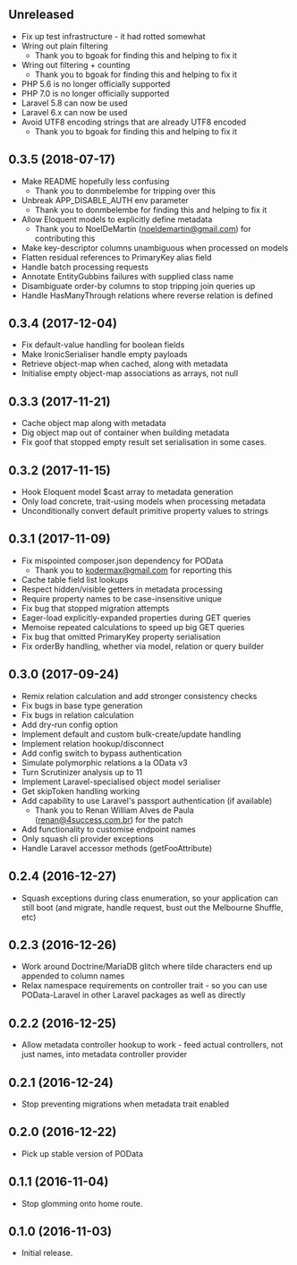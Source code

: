 Unreleased
----------
   * Fix up test infrastructure - it had rotted somewhat
   * Wring out plain filtering
     - Thank you to bgoak for finding this and helping to fix it
   * Wring out filtering + counting
     - Thank you to bgoak for finding this and helping to fix it
   * PHP 5.6 is no longer officially supported
   * PHP 7.0 is no longer officially supported
   * Laravel 5.8 can now be used
   * Laravel 6.x can now be used
   * Avoid UTF8 encoding strings that are already UTF8 encoded
     - Thank you to bgoak for finding this and helping to fix it

0.3.5 (2018-07-17)
------------------
   * Make README hopefully less confusing
     - Thank you to donmbelembe for tripping over this
   * Unbreak APP_DISABLE_AUTH env parameter
     - Thank you to donmbelembe for finding this and helping to fix it
   * Allow Eloquent models to explicitly define metadata
     - Thank you to NoelDeMartin (noeldemartin@gmail.com) for contributing this
   * Make key-descriptor columns unambiguous when processed on models
   * Flatten residual references to PrimaryKey alias field
   * Handle batch processing requests
   * Annotate EntityGubbins failures with supplied class name
   * Disambiguate order-by columns to stop tripping join queries up
   * Handle HasManyThrough relations where reverse relation is defined

0.3.4 (2017-12-04)
------------------
   * Fix default-value handling for boolean fields
   * Make IronicSerialiser handle empty payloads
   * Retrieve object-map when cached, along with metadata
   * Initialise empty object-map associations as arrays, not null

0.3.3 (2017-11-21)
------------------
   * Cache object map along with metadata
   * Dig object map out of container when building metadata
   * Fix goof that stopped empty result set serialisation in some cases.

0.3.2 (2017-11-15)
------------------
   * Hook Eloquent model $cast array to metadata generation
   * Only load concrete, trait-using models when processing metadata
   * Unconditionally convert default primitive property values to strings

0.3.1 (2017-11-09)
------------------
   * Fix mispointed composer.json dependency for POData
     -  Thank you to kodermax@gmail.com for reporting this
   * Cache table field list lookups
   * Respect hidden/visible getters in metadata processing
   * Require property names to be case-insensitive unique
   * Fix bug that stopped migration attempts
   * Eager-load explicitly-expanded properties during GET queries
   * Memoise repeated calculations to speed up big GET queries
   * Fix bug that omitted PrimaryKey property serialisation
   * Fix orderBy handling, whether via model, relation or query builder

0.3.0 (2017-09-24)
------------------
   * Remix relation calculation and add stronger consistency checks
   * Fix bugs in base type generation
   * Fix bugs in relation calculation
   * Add dry-run config option
   * Implement default and custom bulk-create/update handling
   * Implement relation hookup/disconnect
   * Add config switch to bypass authentication
   * Simulate polymorphic relations a la OData v3
   * Turn Scrutinizer analysis up to 11
   * Implement Laravel-specialised object model serialiser
   * Get skipToken handling working
   * Add capability to use Laravel's passport authentication (if available)
     -  Thank you to Renan William Alves de Paula
        (renan@4success.com.br) for the patch
   * Add functionality to customise endpoint names
   * Only squash cli provider exceptions
   * Handle Laravel accessor methods (getFooAttribute)

0.2.4 (2016-12-27)
------------------
   * Squash exceptions during class enumeration, so your application can
   still boot (and migrate, handle request, bust out the Melbourne
   Shuffle, etc)

0.2.3 (2016-12-26)
------------------
   * Work around Doctrine/MariaDB glitch where tilde characters end up
   appended to column names
   * Relax namespace requirements on controller trait - so you can use
   POData-Laravel in other Laravel packages as well as directly

0.2.2 (2016-12-25)
------------------
   * Allow metadata controller hookup to work - feed actual controllers,
   not just names, into metadata controller provider

0.2.1 (2016-12-24)
------------------
   * Stop preventing migrations when metadata trait enabled

0.2.0 (2016-12-22)
------------------
   * Pick up stable version of POData

0.1.1 (2016-11-04)
------------------
    
   * Stop glomming onto home route.

0.1.0 (2016-11-03)
------------------

   * Initial release.
